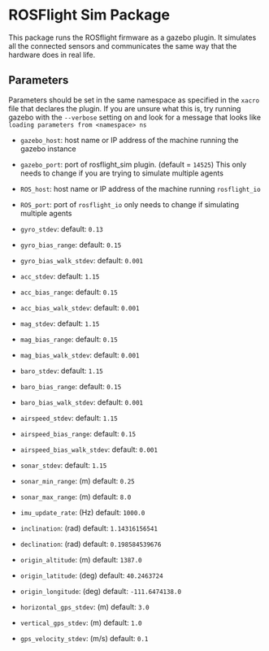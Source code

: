# ROSFlight Sim Package

This package runs the ROSflight firmware as a gazebo plugin.  It simulates all the connected sensors
and communicates the same way that the hardware does in real life.

## Parameters
Parameters should be set in the same namespace as specified in the `xacro` file that declares the
plugin.  If you are unsure what this is, try running gazebo with the `--verbose` setting on and look 
for a message that looks like `loading parameters from <namespace> ns`

- `gazebo_host`: host name or IP address of the machine running the gazebo instance
- `gazebo_port`: port of rosflight_sim plugin. (default = `14525`)  This only needs to change if you are trying to simulate multiple agents
- `ROS_host`: host name or IP address of the machine running `rosflight_io`
- `ROS_port`: port of `rosflight_io` only needs to change if simulating multiple agents

- `gyro_stdev`: default: `0.13`
- `gyro_bias_range`: default: `0.15`
- `gyro_bias_walk_stdev`: default: `0.001`
- `acc_stdev`: default: `1.15`
- `acc_bias_range`: default: `0.15`
- `acc_bias_walk_stdev`: default: `0.001`
- `mag_stdev`: default: `1.15`
- `mag_bias_range`: default: `0.15`
- `mag_bias_walk_stdev`: default: `0.001`
- `baro_stdev`: default: `1.15`
- `baro_bias_range`: default: `0.15`
- `baro_bias_walk_stdev`: default: `0.001`
- `airspeed_stdev`: default: `1.15`
- `airspeed_bias_range`: default: `0.15`
- `airspeed_bias_walk_stdev`: default: `0.001`
- `sonar_stdev`: default: `1.15`
- `sonar_min_range`: (m) default: `0.25`
- `sonar_max_range`: (m) default: `8.0`
- `imu_update_rate`: (Hz) default: `1000.0`
- `inclination`: (rad) default: `1.14316156541`
- `declination`: (rad) default: `0.198584539676`
- `origin_altitude`: (m) default: `1387.0`
- `origin_latitude`: (deg) default: `40.2463724`
- `origin_longitude`: (deg) default: `-111.6474138.0`
- `horizontal_gps_stdev`: (m) default: `3.0`
- `vertical_gps_stdev`: (m) default: `1.0`
- `gps_velocity_stdev`: (m/s) default: `0.1`